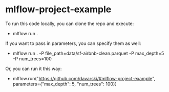 # mlflow-project-example

To run this code locally, you can clone the repo and execute:
* mlflow run .

If you want to pass in parameters, you can specify them as well:
* mlflow run . -P file_path=data/sf-airbnb-clean.parquet -P max_depth=5 -P num_trees=100

Or, you can run it this way:
* mlflow.run("https://github.com/davarski/#mlflow-project-example", parameters={"max_depth": 5, "num_trees": 100})
